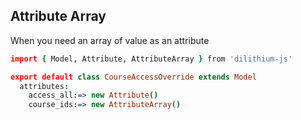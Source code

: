 ## Attribute Array

When you need an array of value as an attribute

```coffee
import { Model, Attribute, AttributeArray } from 'dilithium-js'

export default class CourseAccessOverride extends Model
  attributes:
    access_all:=> new Attribute()
    course_ids:=> new AttributeArray()
```
